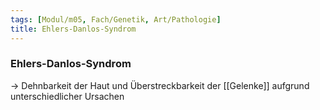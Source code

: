 ```yaml
---
tags: [Modul/m05, Fach/Genetik, Art/Pathologie]
title: Ehlers-Danlos-Syndrom
---
```

### Ehlers-Danlos-Syndrom
→ Dehnbarkeit der Haut und Überstreckbarkeit der [[Gelenke]] aufgrund unterschiedlicher Ursachen